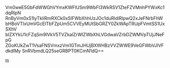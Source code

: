 Vm0weE5GbFdWWGhVYmxKWFlUSm9WbFl3WkRSV1ZteFZVMnhPYWxKc1dqRlpN
RnByVm0xS1IyTkliRmRXCk0xSlFWbXhhUzJOc1duRldiRlpwQ2xJeFNrbFhW
bHBoVTIxUmVGcElTbFZpUm5CVVEyMUtSbGRZY0ZkWApTRUpFVmtSS1UxSXhV
blZXYkU1cFZqSm9lVkV5TVZkalZrWlZWbXhLVGdwaVZrbDZWMVpTUjJNeFpG
ZGoKUkZwT1VsaFNSVmxzVm1GTmJHUjBXWHBzVVZWWE9VeGFWbVJIVFdkdlMy
SnRVbmdLQ25seGRBPT0KCmN1dQ==

tli